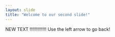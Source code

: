 ```yaml
---
layout: slide
title: "Welcome to our second slide!"
---
```

NEW TEXT !!!!!!!!!!!!!
Use the left arrow to go back!
